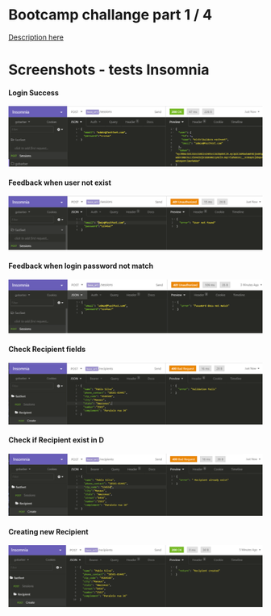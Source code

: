 # Bootcamp challange part 1 / 4

[Description here](https://github.com/Rocketseat/bootcamp-gostack-desafio-02)

# Screenshots - tests Insomnia

[login_success]: https://github.com/pablorodrigo/gostack_bootcamp/blob/master/fastfeet_challenge_1/screenshots/login_success.PNG "Login Success"

[error_check_user_exist]: https://github.com/pablorodrigo/gostack_bootcamp/blob/master/fastfeet_challenge_1/screenshots/error_check_user_exist.PNG "Feedback when user not exist"

[error_check_password]: https://github.com/pablorodrigo/gostack_bootcamp/blob/master/fastfeet_challenge_1/screenshots/error_check_password.PNG "Feedback when login password not match"

[recipient_check_fields]: https://github.com/pablorodrigo/gostack_bootcamp/blob/master/fastfeet_challenge_1/screenshots/recipient_check_fields.PNG "Check Recipient fields"

[recipient_check_fields_exist]: https://github.com/pablorodrigo/gostack_bootcamp/blob/master/fastfeet_challenge_1/screenshots/recipient_check_fields_exist.PNG "Check if Recipient exist in DB"

[recipient_store]: https://github.com/pablorodrigo/gostack_bootcamp/blob/master/fastfeet_challenge_1/screenshots/recipient_store.PNG "New Recipient"


#### Login Success
![alt text][login_success]

#### Feedback when user not exist
![alt text][error_check_user_exist]

#### Feedback when login password not match
![alt text][error_check_password]

#### Check Recipient fields
![alt text][recipient_check_fields]

#### Check if Recipient exist in D
![alt text][recipient_check_fields_exist]

#### Creating new Recipient
![alt text][recipient_store]


